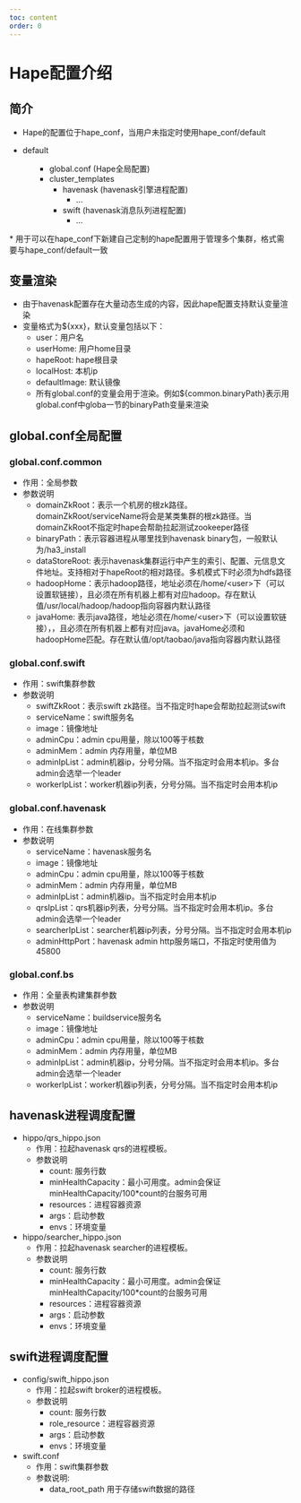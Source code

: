 ```yaml
---
toc: content
order: 0
---
```

# Hape配置介绍

## 简介
* Hape的配置位于hape_conf，当用户未指定时使用hape_conf/default
<Tree>
  <ul> 
    <li>default
      <ul>
        <ul>
        <li>global.conf (Hape全局配置)</li> 
        <li>cluster_templates
            <ul>
            <li>havenask (havenask引擎进程配置)
                <ul>
                    <li>...</li>
                </ul>
            </li>
            <li>swift (havenask消息队列进程配置)
                <ul><li>...</li></ul>
            </li>
            </ul>
        </li> 
        </ul>
    </li>
    </ul>
  </ul>
</Tree>
* 用于可以在hape_conf下新建自己定制的hape配置用于管理多个集群，格式需要与hape_conf/default一致

## 变量渲染
* 由于havenask配置存在大量动态生成的内容，因此hape配置支持默认变量渲染
* 变量格式为${xxx}，默认变量包括以下：
    * user：用户名
    * userHome: 用户home目录
    * hapeRoot: hape根目录
    * localHost: 本机ip
    * defaultImage: 默认镜像
    * 所有global.conf的变量会用于渲染。例如${common.binaryPath}表示用global.conf中globa一节的binaryPath变量来渲染

## global.conf全局配置
### global.conf.common
* 作用：全局参数
* 参数说明
    * domainZkRoot：表示一个机房的根zk路径。domainZkRoot/serviceName将会是某类集群的根zk路径。当domainZkRoot不指定时hape会帮助拉起测试zookeeper路径
    * binaryPath：表示容器进程从哪里找到havenask binary包，一般默认为/ha3_install
    * dataStoreRoot: 表示havenask集群运行中产生的索引、配置、元信息文件地址。支持相对于hapeRoot的相对路径。多机模式下时必须为hdfs路径
    * hadoopHome：表示hadoop路径，地址必须在/home/\<user\>下（可以设置软链接），且必须在所有机器上都有对应hadoop。存在默认值/usr/local/hadoop/hadoop指向容器内默认路径
    * javaHome: 表示java路径，地址必须在/home/\<user\>下（可以设置软链接），，且必须在所有机器上都有对应java。javaHome必须和hadoopHome匹配。存在默认值/opt/taobao/java指向容器内默认路径


### global.conf.swift
* 作用：swift集群参数
* 参数说明
    * swiftZkRoot：表示swift zk路径。当不指定时hape会帮助拉起测试swift
    * serviceName：swift服务名
    * image：镜像地址
    * adminCpu：admin cpu用量，除以100等于核数
    * adminMem：admin 内存用量，单位MB
    * adminIpList：admin机器ip，分号分隔。当不指定时会用本机ip。多台admin会选举一个leader
    * workerIpList：worker机器ip列表，分号分隔。当不指定时会用本机ip

### global.conf.havenask
* 作用：在线集群参数
* 参数说明
    * serviceName：havenask服务名
    * image：镜像地址
    * adminCpu：admin cpu用量，除以100等于核数
    * adminMem：admin 内存用量，单位MB
    * adminIpList：admin机器ip。当不指定时会用本机ip
    * qrsIpList：qrs机器ip列表，分号分隔。当不指定时会用本机ip。多台admin会选举一个leader
    * searcherIpList：searcher机器ip列表，分号分隔。当不指定时会用本机ip
    * adminHttpPort：havenask admin http服务端口，不指定时使用值为45800

### global.conf.bs
* 作用：全量表构建集群参数
* 参数说明
    * serviceName：buildservice服务名
    * image：镜像地址
    * adminCpu：admin cpu用量，除以100等于核数
    * adminMem：admin 内存用量，单位MB
    * adminIpList：admin机器ip，分号分隔。当不指定时会用本机ip。多台admin会选举一个leader
    * workerIpList：worker机器ip列表，分号分隔。当不指定时会用本机ip



## havenask进程调度配置
* hippo/qrs_hippo.json
    * 作用：拉起havenask qrs的进程模板。
    * 参数说明
        * count: 服务行数
        * minHealthCapacity：最小可用度。admin会保证minHealthCapacity/100*count的台服务可用
        * resources：进程容器资源
        * args：启动参数
        * envs：环境变量
* hippo/searcher_hippo.json
    * 作用：拉起havenask searcher的进程模板。
    * 参数说明
        * count: 服务行数
        * minHealthCapacity：最小可用度。admin会保证minHealthCapacity/100*count的台服务可用
        * resources：进程容器资源
        * args：启动参数
        * envs：环境变量

## swift进程调度配置
* config/swift_hippo.json
    * 作用：拉起swift broker的进程模板。
    * 参数说明
        * count: 服务行数
        * role_resource：进程容器资源
        * args：启动参数
        * envs：环境变量
* swift.conf
     * 作用：swift集群参数
     * 参数说明:
       * data_root_path 用于存储swift数据的路径
